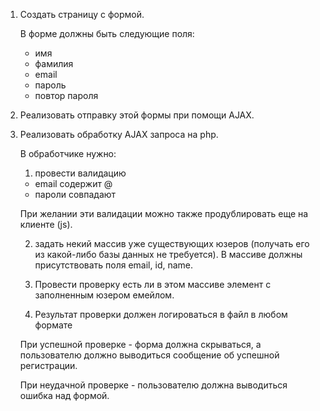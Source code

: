 1. Создать страницу с формой.
    
    В форме должны быть следующие поля:
    
    - имя
    - фамилия
    - email
    - пароль
    - повтор пароля

2. Реализовать отправку этой формы при помощи AJAX.
3. Реализовать обработку AJAX запроса на php.
    
    В обработчике нужно:
    
    1) провести валидацию
    
    - email содержит @
    - пароли совпадают
    
    При желании эти валидации можно также продублировать еще на клиенте (js).
    
    2) задать некий массив уже существующих юзеров (получать его из какой-либо базы данных не требуется). В массиве должны присутствовать поля email, id, name.
    
    3) Провести проверку есть ли в этом массиве элемент с заполненным юзером емейлом.
    
    4) Результат проверки должен логироваться в файл в любом формате
    
    При успешной проверке - форма должна скрываться, а пользователю должно выводиться сообщение об успешной регистрации.
    
    При неудачной проверке - пользователю должна выводиться ошибка над формой.
